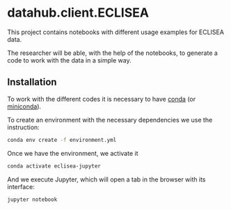 # datahub.client.ECLISEA

This project contains notebooks with different usage examples for ECLISEA data.

The researcher will be able, with the help of the notebooks, to generate a code to work with the data in a simple way.


## Installation

To work with the different codes it is necessary to have [conda](https://www.anaconda.com/products/individual) (or [miniconda](https://docs.conda.io/en/latest/miniconda.html)).

To create an environment with the necessary dependencies we use the instruction:

```sh
conda env create -f environment.yml
```

Once we have the environment, we activate it

```sh
conda activate eclisea-jupyter
```

And we execute Jupyter, which will open a tab in the browser with its interface:

```sh
jupyter notebook
```